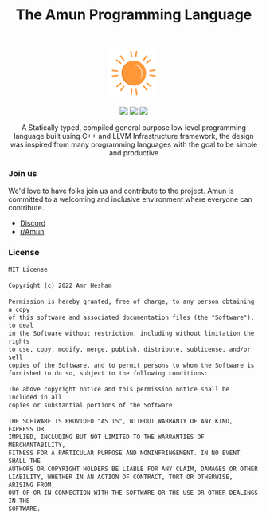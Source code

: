 <h1 align="center">The Amun Programming Language</h1></br>

<p align="center">
<img src="media/logo.svg" width="20%" height="20%"/>
</p>

<p align="center">
  <a target="_blank" href="https://github.com/amun-lang/docs/actions/workflows/docs.yml"><img src="https://github.com/amun-lang/docs/actions/workflows/docs.yaml/badge.svg"></a>
  <a target="_blank" href="https://makeapullrequest.com"><img src="https://img.shields.io/badge/PRs-welcome-brightgreen.svg"></a>
  <a target="_blank" href="./LICENSE.md"><img src="https://img.shields.io/github/license/amun-lang/docs"></a>
</p>

<p align="center">
A Statically typed, compiled general purpose low level programming language built using C++ and LLVM Infrastructure framework, the design was inspired from many programming languages with the goal to be simple and productive
</p>

### Join us
We'd love to have folks join us and contribute to the project. Amun is committed to a welcoming and inclusive environment where everyone can contribute.

  - [Discord](https://discord.gg/NTsccntD)
  - [r/Amun](https://www.reddit.com/r/Amun/)

### License
```
MIT License

Copyright (c) 2022 Amr Hesham

Permission is hereby granted, free of charge, to any person obtaining a copy
of this software and associated documentation files (the "Software"), to deal
in the Software without restriction, including without limitation the rights
to use, copy, modify, merge, publish, distribute, sublicense, and/or sell
copies of the Software, and to permit persons to whom the Software is
furnished to do so, subject to the following conditions:

The above copyright notice and this permission notice shall be included in all
copies or substantial portions of the Software.

THE SOFTWARE IS PROVIDED "AS IS", WITHOUT WARRANTY OF ANY KIND, EXPRESS OR
IMPLIED, INCLUDING BUT NOT LIMITED TO THE WARRANTIES OF MERCHANTABILITY,
FITNESS FOR A PARTICULAR PURPOSE AND NONINFRINGEMENT. IN NO EVENT SHALL THE
AUTHORS OR COPYRIGHT HOLDERS BE LIABLE FOR ANY CLAIM, DAMAGES OR OTHER
LIABILITY, WHETHER IN AN ACTION OF CONTRACT, TORT OR OTHERWISE, ARISING FROM,
OUT OF OR IN CONNECTION WITH THE SOFTWARE OR THE USE OR OTHER DEALINGS IN THE
SOFTWARE.
```
